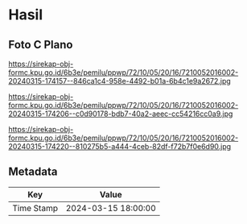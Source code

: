 # Hasil

## Foto C Plano

https://sirekap-obj-formc.kpu.go.id/6b3e/pemilu/ppwp/72/10/05/20/16/7210052016002-20240315-174157--846ca1c4-958e-4492-b01a-6b4c1e9a2672.jpg

https://sirekap-obj-formc.kpu.go.id/6b3e/pemilu/ppwp/72/10/05/20/16/7210052016002-20240315-174206--c0d90178-bdb7-40a2-aeec-cc54216cc0a9.jpg

https://sirekap-obj-formc.kpu.go.id/6b3e/pemilu/ppwp/72/10/05/20/16/7210052016002-20240315-174220--810275b5-a444-4ceb-82df-f72b7f0e6d90.jpg


## Metadata

| Key        | Value               |
| ---------- | ------------------- |
| Time Stamp | 2024-03-15 18:00:00 |



